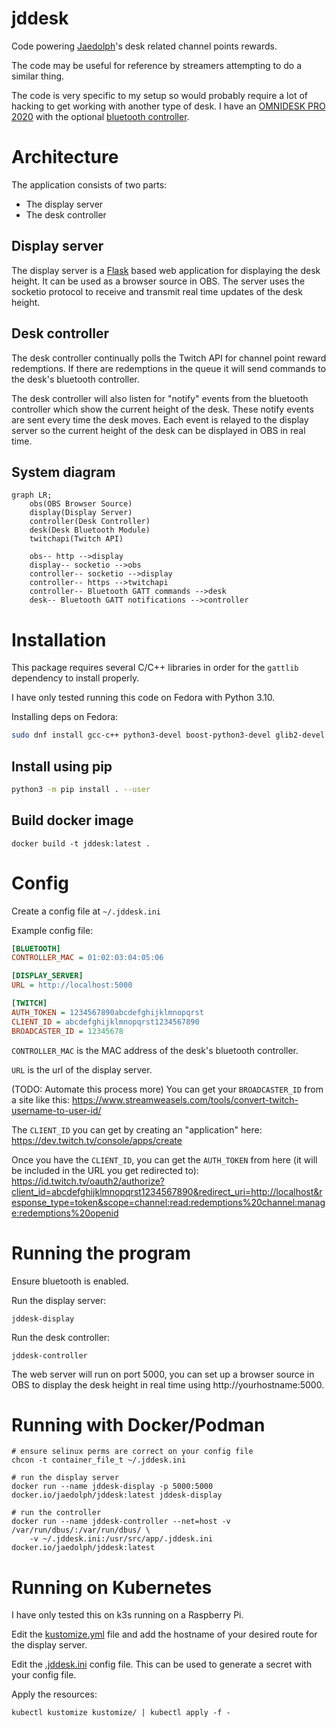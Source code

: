# jddesk

Code powering [Jaedolph](twitch.tv/jaedolph)'s desk related channel points rewards.

The code may be useful for reference by streamers attempting to do a similar thing.

The code is very specific to my setup so would probably require a lot of hacking to get working with another type of desk. I have an [OMNIDESK PRO 2020](https://theomnidesk.com.au/collections/omnidesk-pro-2020) with the optional [bluetooth controller](https://theomnidesk.com.au/products/bluetooth-controller).

# Architecture
The application consists of two parts:
* The display server
* The desk controller

## Display server
The display server is a [Flask](https://flask.palletsprojects.com/) based web application for displaying the desk height. It can be used as a browser source in OBS. The server uses the socketio protocol to receive and transmit real time updates of the desk height.

## Desk controller
The desk controller continually polls the Twitch API for channel point reward redemptions. If there are redemptions in the queue it will send commands to the desk's bluetooth controller.

The desk controller will also listen for "notify" events from the bluetooth controller which show the current height of the desk. These notify events are sent every time the desk moves. Each event is relayed to the display server so the current height of the desk can be displayed in OBS in real time.

## System diagram
```mermaid
graph LR;
    obs(OBS Browser Source)
    display(Display Server)
    controller(Desk Controller)
    desk(Desk Bluetooth Module)
    twitchapi(Twitch API)

    obs-- http -->display
    display-- socketio -->obs
    controller-- socketio -->display
    controller-- https -->twitchapi
    controller-- Bluetooth GATT commands -->desk
    desk-- Bluetooth GATT notifications -->controller
```

# Installation

This package requires several C/C++ libraries in order for the `gattlib` dependency to install properly.

I have only tested running this code on Fedora with Python 3.10.

Installing deps on Fedora:
```bash
sudo dnf install gcc-c++ python3-devel boost-python3-devel glib2-devel bluez-libs-devel
```

## Install using pip
```bash
python3 -m pip install . --user
```

## Build docker image
```
docker build -t jddesk:latest .
```

# Config

Create a config file at `~/.jddesk.ini`

Example config file:
```ini
[BLUETOOTH]
CONTROLLER_MAC = 01:02:03:04:05:06

[DISPLAY_SERVER]
URL = http://localhost:5000

[TWITCH]
AUTH_TOKEN = 1234567890abcdefghijklmnopqrst
CLIENT_ID = abcdefghijklmnopqrst1234567890
BROADCASTER_ID = 12345678
```

`CONTROLLER_MAC` is the MAC address of the desk's bluetooth controller.

`URL` is the url of the display server.

(TODO: Automate this process more)
You can get your `BROADCASTER_ID` from a site like this: https://www.streamweasels.com/tools/convert-twitch-username-to-user-id/


The `CLIENT_ID` you can get by creating an "application" here: https://dev.twitch.tv/console/apps/create

Once you have the `CLIENT_ID`, you can get the `AUTH_TOKEN` from here (it will be included in the URL you get redirected to): https://id.twitch.tv/oauth2/authorize?client_id=abcdefghijklmnopqrst1234567890&redirect_uri=http://localhost&response_type=token&scope=channel:read:redemptions%20channel:manage:redemptions%20openid

# Running the program

Ensure bluetooth is enabled.

Run the display server:
```
jddesk-display
```

Run the desk controller:
```
jddesk-controller
```

The web server will run on port 5000, you can set up a browser source in OBS to display the desk
height in real time using http://yourhostname:5000.

# Running with Docker/Podman
```
# ensure selinux perms are correct on your config file
chcon -t container_file_t ~/.jddesk.ini

# run the display server
docker run --name jddesk-display -p 5000:5000 docker.io/jaedolph/jddesk:latest jddesk-display

# run the controller
docker run --name jddesk-controller --net=host -v /var/run/dbus/:/var/run/dbus/ \
    -v ~/.jddesk.ini:/usr/src/app/.jddesk.ini docker.io/jaedolph/jddesk:latest
```

# Running on Kubernetes
I have only tested this on k3s running on a Raspberry Pi.

Edit the [kustomize.yml](kustomize/kustomize.yml) file and add the hostname of your desired route for the display server.

Edit the [.jddesk.ini](kustomize/.jddesk.yml) config file. This can be used to generate a secret with your config file.

Apply the resources:
```
kubectl kustomize kustomize/ | kubectl apply -f -
```


